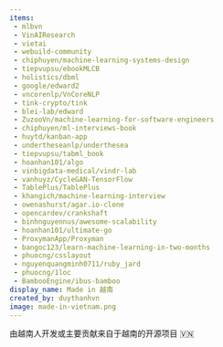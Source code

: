 ```yaml
---
items:
 - mlbvn
 - VinAIResearch
 - vietai
 - webuild-community
 - chiphuyen/machine-learning-systems-design
 - tiepvupsu/ebookMLCB
 - holistics/dbml
 - google/edward2
 - vncorenlp/VnCoreNLP
 - tink-crypto/tink
 - blei-lab/edward
 - ZuzooVn/machine-learning-for-software-engineers
 - chiphuyen/ml-interviews-book
 - huytd/kanban-app
 - undertheseanlp/underthesea
 - tiepvupsu/tabml_book
 - hoanhan101/algo
 - vinbigdata-medical/vindr-lab
 - vanhuyz/CycleGAN-TensorFlow
 - TablePlus/TablePlus
 - khangich/machine-learning-interview
 - owenashurst/agar.io-clone
 - opencardev/crankshaft
 - binhnguyennus/awesome-scalability
 - hoanhan101/ultimate-go
 - ProxymanApp/Proxyman
 - bangoc123/learn-machine-learning-in-two-months
 - phuocng/csslayout
 - nguyenquangminh0711/ruby_jard
 - phuocng/1loc
 - BambooEngine/ibus-bamboo
display_name: Made in 越南
created_by: duythanhvn
image: made-in-vietnam.png
---
```

由越南人开发或主要贡献来自于越南的开源项目 :vietnam:
